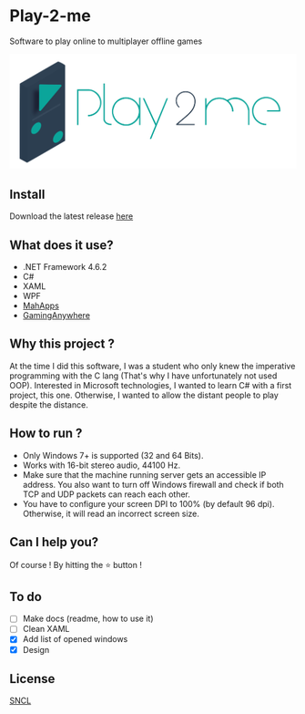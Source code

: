 # Play-2-me
Software to play online to multiplayer offline games

![Logo](https://github.com/BeaumerF/Play-2-me/blob/master/P2m/Client/img/logo.png)

## Install
Download the latest release [here](https://github.com/BeaumerF/Play-2-me/releases/download/v0.1-alpha/Play.2.me.rar)

## What does it use?
 - .NET Framework 4.6.2
 - C#
 - XAML
 - WPF
 - [MahApps](https://github.com/MahApps/MahApps.Metro)
 - [GamingAnywhere](https://github.com/chunying/gaminganywhere)
 
## Why this project ?
At the time I did this software, I was a student who only knew the imperative programming with the C lang (That's why I have unfortunately not used OOP). Interested in Microsoft technologies, I wanted to learn C# with a first project, this one.
Otherwise, I wanted to allow the distant people to play despite the distance.

## How to run ?
 - Only Windows 7+ is supported (32 and 64 Bits).
 - Works with 16-bit stereo audio, 44100 Hz.
 - Make sure that the machine running server gets an accessible IP address. You also want to turn off Windows firewall and check if both TCP and UDP packets can reach each other.
 - You have to configure your screen DPI to 100% (by default 96 dpi). Otherwise, it will read an incorrect screen size.

## Can I help you?
Of course ! By hitting the :star: button !

## To do
- [ ] Make docs (readme, how to use it)
- [ ] Clean XAML
- [x] Add list of opened windows
- [x] Design

## License
[SNCL](./LICENSE)
